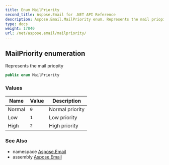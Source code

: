 ```yaml
---
title: Enum MailPriority
second_title: Aspose.Email for .NET API Reference
description: Aspose.Email.MailPriority enum. Represents the mail priopity
type: docs
weight: 17840
url: /net/aspose.email/mailpriority/
---
```

## MailPriority enumeration

Represents the mail priopity

```csharp
public enum MailPriority
```

### Values

| Name | Value | Description |
| --- | --- | --- |
| Normal | `0` | Normal priority |
| Low | `1` | Low priority |
| High | `2` | High priority |

### See Also

* namespace [Aspose.Email](../../aspose.email/)
* assembly [Aspose.Email](../../)


